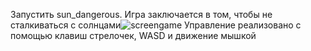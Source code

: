 Запустить sun_dangerous.
Игра заключается в том, чтобы не сталкиваться с солнцами![screengame](https://user-images.githubusercontent.com/111082113/188458966-fc188e28-416c-495c-a623-d232feee6ec8.png)
Управление реализовано с помощью клавиш стрелочек, WASD и движение мышкой
